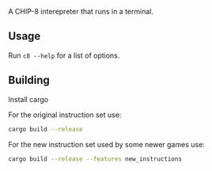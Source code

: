 A CHIP-8 interepreter that runs in a terminal.

## Usage
Run `c8 --help` for a list of options.

## Building

Install cargo

For the original instruction set use:
```bash
cargo build --release
```

For the new instruction set used by some newer games use:
```bash
cargo build --release --features new_instructions
```

